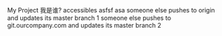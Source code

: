 My Project
我是谁?
accessibles
asfsf
asa
someone else pushes to origin and updates its master branch 1
someone else pushes to git.ourcompany.com and updates its master branch 2
